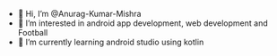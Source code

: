 - 👋 Hi, I’m @Anurag-Kumar-Mishra
- 👀 I’m interested in android app development, web development and Football
- 🌱 I’m currently learning android studio using kotlin
